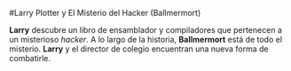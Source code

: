 #Larry Plotter y El Misterio del Hacker (Ballmermort)

**Larry** descubre un libro de ensamblador y compiladores que pertenecen a un
misterioso *hacker*.
A lo largo de la historia, **Ballmermort** está de todo el misterio.
**Larry** y el director de colegio encuentran una nueva forma de combatirle.


